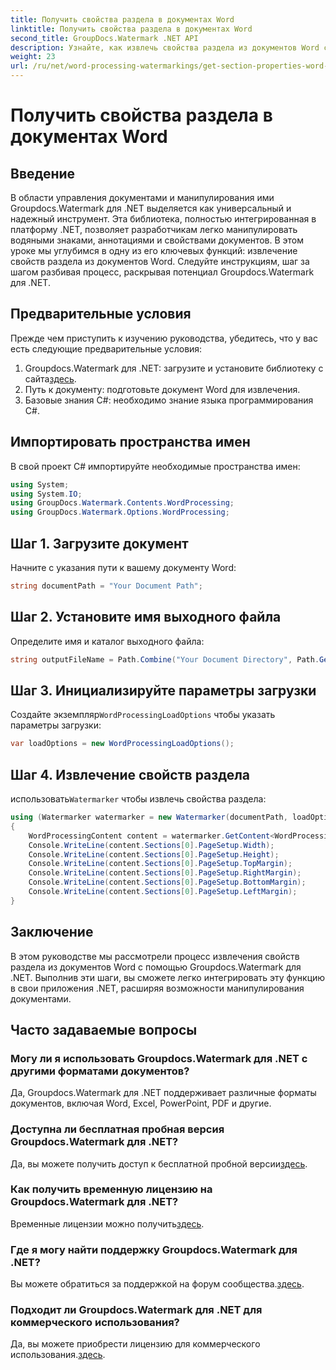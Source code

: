 ```yaml
---
title: Получить свойства раздела в документах Word
linktitle: Получить свойства раздела в документах Word
second_title: GroupDocs.Watermark .NET API
description: Узнайте, как извлечь свойства раздела из документов Word с помощью водяных знаков для .NET. Расширьте свои возможности манипулирования документами без особых усилий.
weight: 23
url: /ru/net/word-processing-watermarkings/get-section-properties-word-docs/
---
```


# Получить свойства раздела в документах Word

## Введение
В области управления документами и манипулирования ими Groupdocs.Watermark для .NET выделяется как универсальный и надежный инструмент. Эта библиотека, полностью интегрированная в платформу .NET, позволяет разработчикам легко манипулировать водяными знаками, аннотациями и свойствами документов. В этом уроке мы углубимся в одну из его ключевых функций: извлечение свойств раздела из документов Word. Следуйте инструкциям, шаг за шагом разбивая процесс, раскрывая потенциал Groupdocs.Watermark для .NET.
## Предварительные условия
Прежде чем приступить к изучению руководства, убедитесь, что у вас есть следующие предварительные условия:
1.  Groupdocs.Watermark для .NET: загрузите и установите библиотеку с сайта[здесь](https://releases.groupdocs.com/Watermark/net/).
2. Путь к документу: подготовьте документ Word для извлечения.
3. Базовые знания C#: необходимо знание языка программирования C#.

## Импортировать пространства имен
В свой проект C# импортируйте необходимые пространства имен:
```csharp
using System;
using System.IO;
using GroupDocs.Watermark.Contents.WordProcessing;
using GroupDocs.Watermark.Options.WordProcessing;
```
## Шаг 1. Загрузите документ
Начните с указания пути к вашему документу Word:
```csharp
string documentPath = "Your Document Path";
```
## Шаг 2. Установите имя выходного файла
Определите имя и каталог выходного файла:
```csharp
string outputFileName = Path.Combine("Your Document Directory", Path.GetFileName(documentPath));
```
## Шаг 3. Инициализируйте параметры загрузки
 Создайте экземпляр`WordProcessingLoadOptions` чтобы указать параметры загрузки:
```csharp
var loadOptions = new WordProcessingLoadOptions();
```
## Шаг 4. Извлечение свойств раздела
 использовать`Watermarker` чтобы извлечь свойства раздела:
```csharp
using (Watermarker watermarker = new Watermarker(documentPath, loadOptions))
{
    WordProcessingContent content = watermarker.GetContent<WordProcessingContent>();
    Console.WriteLine(content.Sections[0].PageSetup.Width);
    Console.WriteLine(content.Sections[0].PageSetup.Height);
    Console.WriteLine(content.Sections[0].PageSetup.TopMargin);
    Console.WriteLine(content.Sections[0].PageSetup.RightMargin);
    Console.WriteLine(content.Sections[0].PageSetup.BottomMargin);
    Console.WriteLine(content.Sections[0].PageSetup.LeftMargin);
}
```

## Заключение
В этом руководстве мы рассмотрели процесс извлечения свойств раздела из документов Word с помощью Groupdocs.Watermark для .NET. Выполнив эти шаги, вы сможете легко интегрировать эту функцию в свои приложения .NET, расширяя возможности манипулирования документами.
## Часто задаваемые вопросы
### Могу ли я использовать Groupdocs.Watermark для .NET с другими форматами документов?
Да, Groupdocs.Watermark для .NET поддерживает различные форматы документов, включая Word, Excel, PowerPoint, PDF и другие.
### Доступна ли бесплатная пробная версия Groupdocs.Watermark для .NET?
 Да, вы можете получить доступ к бесплатной пробной версии[здесь](https://releases.groupdocs.com/).
### Как получить временную лицензию на Groupdocs.Watermark для .NET?
 Временные лицензии можно получить[здесь](https://purchase.groupdocs.com/temporary-license/).
### Где я могу найти поддержку Groupdocs.Watermark для .NET?
 Вы можете обратиться за поддержкой на форум сообщества.[здесь](https://forum.groupdocs.com/c/watermark/19).
### Подходит ли Groupdocs.Watermark для .NET для коммерческого использования?
 Да, вы можете приобрести лицензию для коммерческого использования.[здесь](https://purchase.groupdocs.com/buy).